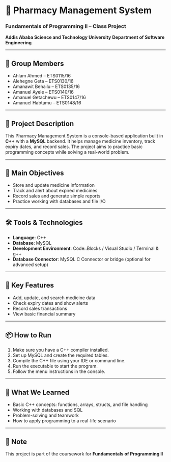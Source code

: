 # 📘 Pharmacy Management System

### Fundamentals of Programming II – Class Project

**Addis Ababa Science and Technology University**
**Department of Software Engineering**

---

## 👥 Group Members

* Ahlam Ahmed – ETS0115/16
* Alehegne Geta – ETS0130/16
* Amanawit Behailu – ETS0135/16
* Amanuel Ayele – ETS0140/16
* Amanuel Getachewu – ETS0147/16
* Amanuel Habtamu – ETS0148/16

---

## 📌 Project Description

This Pharmacy Management System is a console-based application built in **C++** with a **MySQL** backend. It helps manage medicine inventory, track expiry dates, and record sales. The project aims to practice basic programming concepts while solving a real-world problem.

---

## 🎯 Main Objectives

* Store and update medicine information
* Track and alert about expired medicines
* Record sales and generate simple reports
* Practice working with databases and file I/O

---

## 🛠️ Tools & Technologies

* **Language**: C++
* **Database**: MySQL
* **Development Environment**: Code::Blocks / Visual Studio / Terminal & g++
* **Database Connector**: MySQL C Connector or bridge (optional for advanced setup)

---

## 🧩 Key Features

* Add, update, and search medicine data
* Check expiry dates and show alerts
* Record sales transactions
* View basic financial summary

---

## 📦 How to Run

1. Make sure you have a C++ compiler installed.
2. Set up MySQL and create the required tables.
3. Compile the C++ file using your IDE or command line.
4. Run the executable to start the program.
5. Follow the menu instructions in the console.

---

## 📘 What We Learned

* Basic C++ concepts: functions, arrays, structs, and file handling
* Working with databases and SQL
* Problem-solving and teamwork
* How to apply programming to a real-life scenario

---

## 📄 Note

This project is part of the coursework for **Fundamentals of Programming II** 
